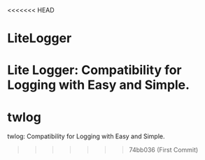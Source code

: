 <<<<<<< HEAD
# LiteLogger
Lite Logger: Compatibility for Logging with Easy and Simple.
=======
# twlog
twlog: Compatibility for Logging with Easy and Simple.
>>>>>>> 74bb036 (First Commit)
